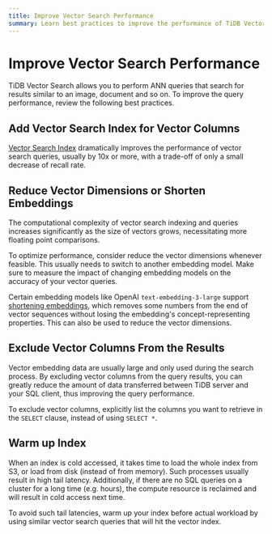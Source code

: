 ```yaml
---
title: Improve Vector Search Performance
summary: Learn best practices to improve the performance of TiDB Vector Search.
---
```


# Improve Vector Search Performance

TiDB Vector Search allows you to perform ANN queries that search for results similar to an image, document and so on. To improve the query performance, review the following best practices.

## Add Vector Search Index for Vector Columns

[Vector Search Index](/tidb-cloud/vector-search-index.md) dramatically improves the performance of vector search queries, usually by 10x or more, with a trade-off of only a small decrease of recall rate.

## Reduce Vector Dimensions or Shorten Embeddings

The computational complexity of vector search indexing and queries increases significantly as the size of vectors grows, necessitating more floating point comparisons.

To optimize performance, consider reduce the vector dimensions whenever feasible. This usually needs to switch to another embedding model. Make sure to measure the impact of changing embedding models on the accuracy of your vector queries.

Certain embedding models like OpenAI `text-embedding-3-large` support [shortening embeddings](https://openai.com/index/new-embedding-models-and-api-updates/), which removes some numbers from the end of vector sequences without losing the embedding's concept-representing properties. This can also be used to reduce the vector dimensions.

## Exclude Vector Columns From the Results

Vector embedding data are usually large and only used during the search process. By excluding vector columns from the query results, you can greatly reduce the amount of data transferred between TiDB server and your SQL client, thus improving the query performance.

To exclude vector columns, explicitly list the columns you want to retrieve in the `SELECT` clause, instead of using `SELECT *`.

## Warm up Index

When an index is cold accessed, it takes time to load the whole index from S3, or load from disk (instead of from memory). Such processes usually result in high tail latency. Additionally, if there are no SQL queries on a cluster for a long time (e.g. hours), the compute resource is reclaimed and will result in cold access next time.

To avoid such tail latencies, warm up your index before actual workload by using similar vector search queries that will hit the vector index.
